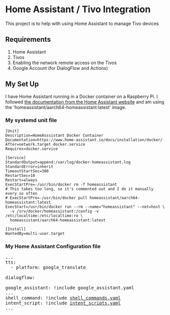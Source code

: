 # Home Assistant / Tivo Integration

This project is to help with using Home Assistant to manage Tivo devices

## Requirements

1. Home Assistant
1. Tivos
1. Enabling the network remote access on the Tivos
1. Google Account (for DialogFlow and Actions)

## My Set Up

I have Home Assistant running in a Docker container on a Raspberry Pi.  I followed [the documentation from the Home Assistant website](https://www.home-assistant.io/docs/installation/docker/) and am using the 'homeassistant/aarch64-homeassistant:latest' image.

### My systemd unit file
```
[Unit]
Description=HomeAsssistant Docker Container
Documentation=https://www.home-assistant.io/docs/installation/docker/
After=network.target docker.service
Requires=docker.service

[Service]
StandardOutput=append:/var/log/docker-homeassistant.log
StandardError=inherit
TimeoutStartSec=300
RestartSec=10
Restart=always
ExecStartPre=-/usr/bin/docker rm -f homeassistant
# This takes too long, so it's commented out and I do it manually every so often
# ExecStartPre=-/usr/bin/docker pull homeassistant/aarch64-homeassistant:latest
ExecStart=/usr/bin/docker run --rm --name="homeassistant" --net=host \
  -v /srv/docker/homeassistant:/config -v /etc/localtime:/etc/localtime:ro \
  homeassistant/aarch64-homeassistant:latest

[Install]
WantedBy=multi-user.target
```

### My Home Assistant Configuration file
<pre>
...
tts:
  - platform: google_translate

dialogflow:

google_assistant: !include google_assistant.yaml
...
shell_command: !include <a href="https://github.com/merdely/ha-tivo/blob/main/homeassistant/shell_commands.yaml">shell_commands.yaml</a>
intent_script: !include <a href="https://github.com/merdely/ha-tivo/blob/main/homeassistant/intent_scripts.yaml">intent_scripts.yaml</a>
...
</pre>
